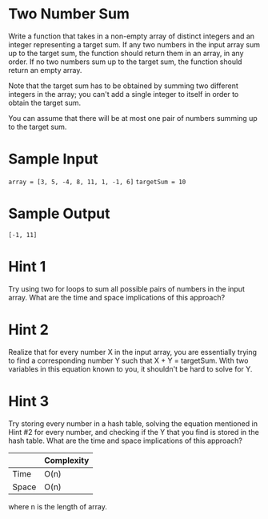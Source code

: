 # Two Number Sum
Write a function that takes in a non-empty array of distinct integers and an integer representing a target sum. If any two numbers in the input array sum up to the target sum, the function should return them in an array, in any order. If no two numbers sum up to the target sum, the function should return an empty array.

Note that the target sum has to be obtained by summing two different integers in the array; you can't add a single integer to itself in order to obtain the target sum.

You can assume that there will be at most one pair of numbers summing up to the target sum.

# Sample Input
`array = [3, 5, -4, 8, 11, 1, -1, 6]`
`targetSum = 10`

# Sample Output
`[-1, 11]`

# Hint 1
Try using two for loops to sum all possible pairs of numbers in the input array. What are the time and space implications of this approach?

# Hint 2
Realize that for every number X in the input array, you are essentially trying to find a corresponding number Y such that X + Y = targetSum. With two variables in this equation known to you, it shouldn't be hard to solve for Y.

# Hint 3
Try storing every number in a hash table, solving the equation mentioned in Hint #2 for every number, and checking if the Y that you find is stored in the hash table. What are the time and space implications of this approach?

|  | Complexity |
| ----------- | ----------- |
| Time | O(n) |
| Space | O(n) |

where n is the length of array.